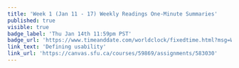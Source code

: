```yaml
---
title: 'Week 1 (Jan 11 - 17) Weekly Readings One-Minute Summaries'
published: true
visible: true
badge_label: 'Thu Jan 14th 11:59pm PST'
badge_url: 'https://www.timeanddate.com/worldclock/fixedtime.html?msg=Week+2+%28Sep+12+-+18%29+Weekly+Readings+One-Minute+Summaries+Due+Date&iso=20210114T2359&p1=256'
link_text: 'Defining usability'
link_url: 'https://canvas.sfu.ca/courses/59869/assignments/583030'
---
```

